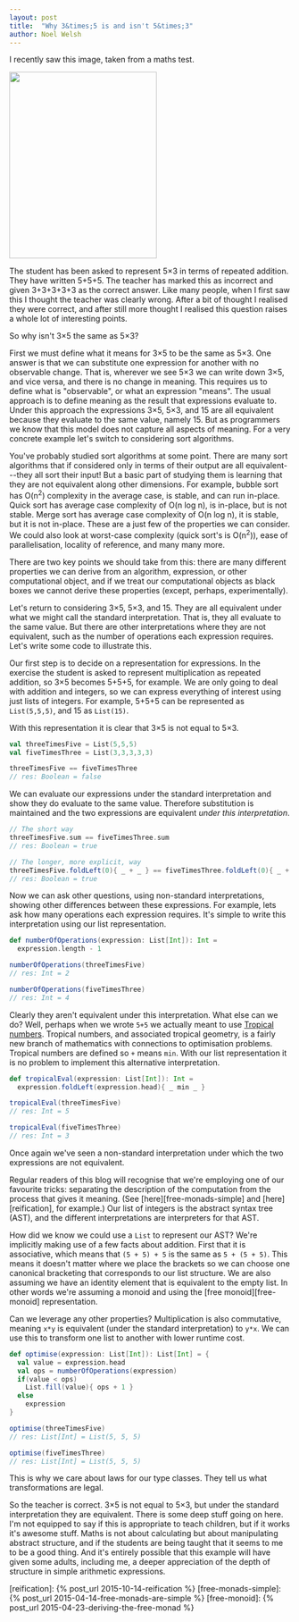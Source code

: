 ```yaml
---
layout: post
title:  "Why 3&times;5 is and isn't 5&times;3"
author: Noel Welsh
---
```


I recently saw this image, taken from a maths test.


<a href="http://i.imgur.com/KtKNmXG.png">
  <img src="/images/blog/2015-11-17-3x5.png" width=264 height=334>
</a>

The student has been asked to represent 5&times;3 in terms of repeated addition. They have written 5+5+5. The teacher has marked this as incorrect and given 3+3+3+3+3 as the correct answer. Like many people, when I first saw this I thought the teacher was clearly wrong. After a bit of thought I realised they were correct, and after still more thought I realised this question raises a whole lot of interesting points.

So why isn't 3&times;5 the same as 5&times;3?

<!-- more -->

First we must define what it means for 3&times;5 to be the same as 5&times;3. One answer is that we can substitute one expression for another with no observable change. That is, wherever we see 5&times;3 we can write down 3&times;5, and vice versa, and there is no change in meaning. This requires us to define what is "observable", or what an expression "means". The usual approach is to define meaning as the result that expressions evaluate to. Under this approach the expressions 3&times;5, 5&times;3, and 15 are all equivalent because they evaluate to the same value, namely 15. But as programmers we know that this model does not capture all aspects of meaning. For a very concrete example let's switch to considering sort algorithms.

You've probably studied sort algorithms at some point. There are many sort algorithms that if considered only in terms of their output are all equivalent---they all sort their input! But a basic part of studying them is learning that they are not equivalent along other dimensions. For example, bubble sort has O(n<sup>2</sup>) complexity in the average case, is stable, and can run in-place. Quick sort has average case complexity of O(n log n), is in-place, but is not stable. Merge sort has average case complexity of O(n log n), it is stable, but it is not in-place. These are a just few of the properties we can consider. We could also look at worst-case complexity (quick sort's is O(n<sup>2</sup>)), ease of parallelisation, locality of reference, and many many more.

There are two key points we should take from this: there are many different properties we can derive from an algorithm, expression, or other computational object, and if we treat our computational objects as black boxes we cannot derive these properties (except, perhaps, experimentally).

Let's return to considering 3&times;5, 5&times;3, and 15. They are all equivalent under what we might call the standard interpretation. That is, they all evaluate to the same value. But there are other interpretations where they are not equivalent, such as the number of operations each expression requires. Let's write some code to illustrate this.

Our first step is to decide on a representation for expressions. In the exercise the student is asked to represent multiplication as repeated addition, so 3&times;5 becomes 5+5+5, for example. We are only going to deal with addition and integers, so we can express everything of interest using just lists of integers. For example, 5+5+5 can be represented as `List(5,5,5)`, and 15 as `List(15)`.

With this representation it is clear that 3&times;5 is not equal to 5&times;3.

~~~scala
val threeTimesFive = List(5,5,5)
val fiveTimesThree = List(3,3,3,3,3)

threeTimesFive == fiveTimesThree
// res: Boolean = false
~~~

We can evaluate our expressions under the standard interpretation and show they do evaluate to the same value. Therefore substitution is maintained and the two expressions are equivalent *under this interpretation*.

~~~scala
// The short way
threeTimesFive.sum == fiveTimesThree.sum
// res: Boolean = true

// The longer, more explicit, way
threeTimesFive.foldLeft(0){ _ + _ } == fiveTimesThree.foldLeft(0){ _ + _ }
// res: Boolean = true
~~~

Now we can ask other questions, using non-standard interpretations, showing other differences between these expressions. For example, lets ask how many operations each expression requires. It's simple to write this interpretation using our list representation.

~~~scala
def numberOfOperations(expression: List[Int]): Int =
  expression.length - 1

numberOfOperations(threeTimesFive)
// res: Int = 2

numberOfOperations(fiveTimesThree)
// res: Int = 4
~~~

Clearly they aren't equivalent under this interpretation. What else can we do? Well, perhaps when we wrote `5+5` we actually meant to use [Tropical numbers][tropical-geometry]. Tropical numbers, and associated tropical geometry, is a fairly new branch of mathematics with connections to optimisation problems. Tropical numbers are defined so `+` means `min`. With our list representation it is no problem to implement this alternative interpretation.

~~~scala
def tropicalEval(expression: List[Int]): Int =
  expression.foldLeft(expression.head){ _ min _ }

tropicalEval(threeTimesFive)
// res: Int = 5

tropicalEval(fiveTimesThree)
// res: Int = 3
~~~

Once again we've seen a non-standard interpretation under which the two expressions are not equivalent.

Regular readers of this blog will recognise that we're employing one of our favourite tricks: separating the description of the computation from the process that gives it meaning. (See [here][free-monads-simple] and [here][reification], for example.) Our list of integers is the abstract syntax tree (AST), and the different interpretations are interpreters for that AST.

How did we know we could use a `List` to represent our AST? We're implicitly making use of a few facts about addition. First that it is associative, which means that `(5 + 5) + 5` is the same as `5 + (5 + 5)`. This means it doesn't matter where we place the brackets so we can choose one canonical bracketing that corresponds to our list structure. We are also assuming we have an identity element that is equivalent to the empty list. In other words we're assuming a monoid and using the [free monoid][free-monoid] representation.

Can we leverage any other properties? Multiplication is also commutative, meaning `x*y` is equivalent (under the standard interpretation) to `y*x`. We can use this to transform one list to another with lower runtime cost.

~~~scala
def optimise(expression: List[Int]): List[Int] = {
  val value = expression.head
  val ops = numberOfOperations(expression)
  if(value < ops)
    List.fill(value){ ops + 1 }
  else
    expression
}

optimise(threeTimesFive)
// res: List[Int] = List(5, 5, 5)

optimise(fiveTimesThree)
// res: List[Int] = List(5, 5, 5)
~~~

This is why we care about laws for our type classes. They tell us what transformations are legal.

So the teacher is correct. 3&times;5 is not equal to 5&times;3, but under the standard interpretation they are equivalent. There is some deep stuff going on here. I'm not equipped to say if this is appropriate to teach children, but if it works it's awesome stuff. Maths is not about calculating but about manipulating abstract structure, and if the students are being taught that it seems to me to be a good thing. And it's entirely possible that this example will have given some adults, including me, a deeper appreciation of the depth of structure in simple arithmetic expressions.

[tropical-geometry]: https://en.wikipedia.org/wiki/Tropical_geometry
[reification]: {% post_url 2015-10-14-reification %}
[free-monads-simple]: {% post_url 2015-04-14-free-monads-are-simple %}
[free-monoid]: {% post_url 2015-04-23-deriving-the-free-monad %}
